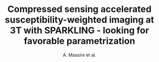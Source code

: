 ---
cat: metric
subcat: metric
bestof: false
author: A. Massire et al.
title: Compressed sensing accelerated susceptibility-weighted imaging at 3T with SPARKLING - looking for favorable parametrization
year: 2020
type: inproceedings
booktitle: Proceedings of the International Society for Magnetic Resonance in Medicine
---